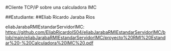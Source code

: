 #Cliente TCP/iP sobre una calculadora IMC

##Estudiante: ##Eliab Ricardo Jaraba Rios

eliabJarabaRMIEstandarServidorIMC: 
https://github.com/EliabRicardoIS04/eliabJarabaRMIEstandarServidorIMC/blob/main/eliabJarabaRMIEstandarServidorIMC/proyecto%20RMI%20Estandar%20-%20Calculadora%20IMC%20.pdf
